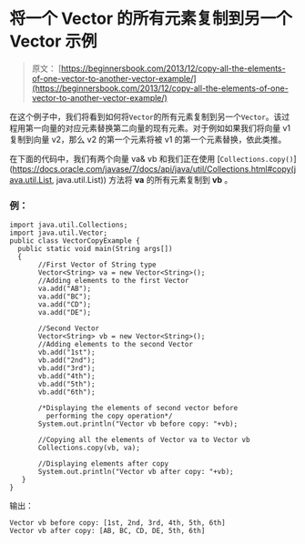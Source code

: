 # 将一个 Vector 的所有元素复制到另一个 Vector 示例

> 原文： [https://beginnersbook.com/2013/12/copy-all-the-elements-of-one-vector-to-another-vector-example/](https://beginnersbook.com/2013/12/copy-all-the-elements-of-one-vector-to-another-vector-example/)

在这个例子中，我们将看到如何将`Vector`的所有元素复制到另一个`Vector`。该过程用第一向量的对应元素替换第二向量的现有元素。对于例如如果我们将向量 v1 复制到向量 v2，那么 v2 的第一个元素将被 v1 的第一个元素替换，依此类推。

在下面的代码中，我们有两个向量 va&amp; vb 和我们正在使用 [`Collections.copy()`](https://docs.oracle.com/javase/7/docs/api/java/util/Collections.html#copy(java.util.List, java.util.List)) 方法将 **va** 的所有元素复制到 **vb** 。

### 例：

```
import java.util.Collections;
import java.util.Vector;
public class VectorCopyExample {
  public static void main(String args[])
  { 
       //First Vector of String type
       Vector<String> va = new Vector<String>();
       //Adding elements to the first Vector
       va.add("AB");
       va.add("BC");
       va.add("CD");
       va.add("DE");

       //Second Vector
       Vector<String> vb = new Vector<String>();
       //Adding elements to the second Vector
       vb.add("1st");
       vb.add("2nd");
       vb.add("3rd");
       vb.add("4th");
       vb.add("5th");
       vb.add("6th");

       /*Displaying the elements of second vector before
         performing the copy operation*/
       System.out.println("Vector vb before copy: "+vb);

       //Copying all the elements of Vector va to Vector vb
       Collections.copy(vb, va);

       //Displaying elements after copy
       System.out.println("Vector vb after copy: "+vb);
   }
}
```

输出：

```
Vector vb before copy: [1st, 2nd, 3rd, 4th, 5th, 6th]
Vector vb after copy: [AB, BC, CD, DE, 5th, 6th]
```